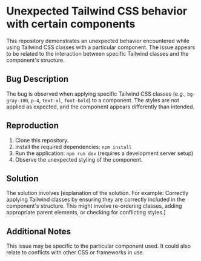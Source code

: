 # Unexpected Tailwind CSS behavior with certain components
This repository demonstrates an unexpected behavior encountered while using Tailwind CSS classes with a particular component. The issue appears to be related to the interaction between specific Tailwind classes and the component's structure.

## Bug Description
The bug is observed when applying specific Tailwind CSS classes (e.g., `bg-gray-100`, `p-4`, `text-xl`, `font-bold`) to a component.  The styles are not applied as expected, and the component appears differently than intended.

## Reproduction
1. Clone this repository.
2. Install the required dependencies: `npm install`
3. Run the application: `npm run dev` (requires a development server setup)
4. Observe the unexpected styling of the component.

## Solution
The solution involves [explanation of the solution. For example: Correctly applying Tailwind classes by ensuring they are correctly included in the component's structure. This might involve re-ordering classes, adding appropriate parent elements, or checking for conflicting styles.]

## Additional Notes
This issue may be specific to the particular component used. It could also relate to conflicts with other CSS or frameworks in use.